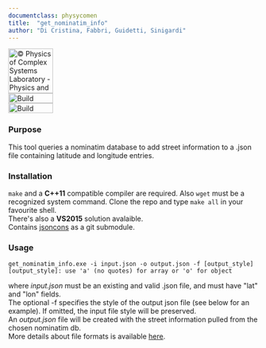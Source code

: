 ```yaml
---
documentclass: physycomen
title:  "get_nominatim_info"
author: "Di Cristina, Fabbri, Guidetti, Sinigardi"
---
```


<a href="http://www.physycom.unibo.it"> 
<div class="image">
<img src="https://cdn.rawgit.com/physycom/templates/697b327d/logo_unibo.png" width="90" height="90" alt="© Physics of Complex Systems Laboratory - Physics and Astronomy Department - University of Bologna"> 
</div>
</a>
<a href="https://travis-ci.org/physycom/get_nominatim_info"> 
<div class="image">
<img src="https://travis-ci.org/physycom/get_nominatim_info.png?branch=master" width="90" height="20" alt="Build Status"> 
</div>
</a>
<a href="https://ci.appveyor.com/project/cenit/get-nominatim-info"> 
<div class="image">
<img src="https://ci.appveyor.com/api/projects/status/sdqdclf6hyi5bhty?svg=true" width="90" height="20" alt="Build Status"> 
</div>
</a>


### Purpose
This tool queries a nominatim database to add street information to a .json file containing latitude and longitude entries. 

### Installation
`make` and a **C++11** compatible compiler are required. Also `wget` must be a recognized system command. Clone the repo and type ``make all`` in your favourite shell.   
There's also a **VS2015** solution avalaible.   
Contains [jsoncons](https://github.com/danielaparker/jsoncons) as a git submodule.

### Usage
```
get_nominatim_info.exe -i input.json -o output.json -f [output_style]
[output_style]: use 'a' (no quotes) for array or 'o' for object
```
where *input.json* must be an existing and valid .json file, and must have "lat" and "lon" fields.   
The optional -f specifies the style of the output json file (see below for an example). If omitted, the input file style will be preserved.   
An *output.json* file will be created with the street information pulled from the chosen nominatim db.   
More details about file formats is available [here](https://github.com/physycom/file_format_specifications/blob/master/formati_file.md).

